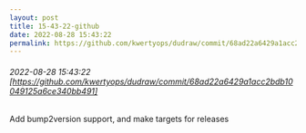```yaml
---
layout: post
title: 15-43-22-github
date: 2022-08-28 15:43:22
permalink: https://github.com/kwertyops/dudraw/commit/68ad22a6429a1acc2bdb10049125a6ce340bb491
---
```


###### 2022-08-28 15:43:22 [https://github.com/kwertyops/dudraw/commit/68ad22a6429a1acc2bdb10049125a6ce340bb491]
Add bump2version support, and make targets for releases
